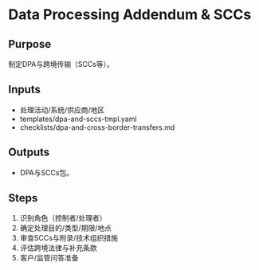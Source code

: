 # Data Processing Addendum & SCCs

## Purpose

制定DPA与跨境传输（SCCs等）。

## Inputs

- 处理活动/系统/供应商/地区
- templates/dpa-and-sccs-tmpl.yaml
- checklists/dpa-and-cross-border-transfers.md

## Outputs

- DPA与SCCs包。

## Steps

1. 识别角色（控制者/处理者）
2. 确定处理目的/类型/期限/地点
3. 审查SCCs与附录/技术组织措施
4. 评估跨境法律与补充条款
5. 客户/监管问答准备
